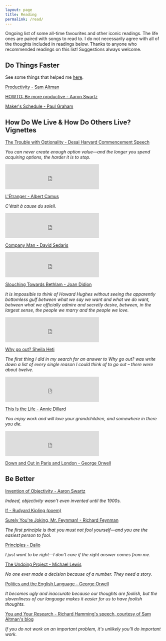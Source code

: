```yaml
---
layout: page
title: Reading
permalink: /read/
---
```

Ongoing list of some all-time favourites and other iconic readings. The life ones are paired with songs to read to. I do not necessarily agree with all of the thoughts included in readings below. Thanks to anyone who recommended readings on this list! Suggestions always welcome. 

## Do Things Faster 
See some things that helped me [here](http://evazhang612.github.io/posts/productivity).


[Productivity - Sam Altman](https://blog.samaltman.com/productivity)


[HOWTO: Be more productive - Aaron Swartz](http://www.aaronsw.com/weblog/productivity)


[Maker's Schedule - Paul Graham](http://www.paulgraham.com/makersschedule.html)

## How Do We Live & How Do Others Live? Vignettes

[The Trouble with Optionality - Desai Harvard Commencement Speech](https://www.thecrimson.com/article/2017/5/25/desai-commencement-ed/)

*You can never create enough option value—and the longer you spend acquiring options, the harder it is to stop.*

<iframe src="https://open.spotify.com/embed/track/4xh7W7tlNMIczFhupCPniY" width="300" height="80" frameborder="0" allowtransparency="true" allow="encrypted-media"></iframe>


[L'Étranger - Albert Camus](http://www.self.gutenberg.org/articles/eng/The_Stranger_(novel))

*C'était à cause du soleil.*

<iframe src="https://open.spotify.com/embed/track/5QukmWtZgUbqLmjDmqLbRa" width="300" height="80" frameborder="0" allowtransparency="true" allow="encrypted-media"></iframe>


[Company Man - David Sedaris](http://www.newyorker.com/magazine/2013/06/03/company-man-4)

<iframe src="https://open.spotify.com/embed/track/2shVib26gMOKusQvUDWByO" width="300" height="80" frameborder="0" allowtransparency="true" allow="encrypted-media"></iframe>


[Slouching Towards Bethlam - Joan Didion](https://nstearns.edublogs.org/files/2012/03/Slouching-toward-bethlehem-184kxww.pdf)

*It is impossible to think of Howard Hughes without seeing the apparently bottomless gulf between what we say we want and what we do want, between what we officially admire and secretly desire, between, in the largest sense, the people we marry and the people we love.*

<iframe src="https://open.spotify.com/embed/track/5Bv2jfkrIsXmWybnCO4YP4" width="300" height="80" frameborder="0" allowtransparency="true" allow="encrypted-media"></iframe>


[Why go out? Sheila Heti](http://www.sheilaheti.com/whygoout2)

*The first thing I did in my search for an answer to Why go out? was write down a list of every single reason I could think of to go out – there were about twelve.*

<iframe src="https://open.spotify.com/embed/track/0y81q0eFDanY2CYFfZwKSM" width="300" height="80" frameborder="0" allowtransparency="true" allow="encrypted-media"></iframe>


[This Is the Life - Annie Dillard](http://www.billemory.com/dillard/dillard.html)

*You enjoy work and will love your grandchildren, and somewhere in there you die.*

<iframe src="https://open.spotify.com/embed/track/1JvsbPEAeF59CvozxFldrN" width="300" height="80" frameborder="0" allowtransparency="true" allow="encrypted-media"></iframe>


[Down and Out in Paris and London - George Orwell](https://www.planetebook.com/free-ebooks/down-and-out-in-paris-and-london.pdf)


## Be Better 

[Invention of Objectivity - Aaron Swartz](http://www.aaronsw.com/weblog/newobjectivity)

*Indeed, objectivity wasn’t even invented until the 1900s.*

[If - Rudyard Kipling (poem)](https://www.poetryfoundation.org/poems/46473/if---)


[Surely You're Joking, Mr. Feynman! - Richard Feynman](http://sistemas.fciencias.unam.mx/~compcuantica/RICHARD%20P.%20FEYNMAN-SURELY%20YOU%27RE%20JOKING%20MR.%20FEYNMAN.PDF)

*The first principle is that you must not fool yourself—and you are the easiest person to fool.*


[Principles - Dalio](https://www.principles.com/)

*I just want to be right—I don’t care if the right answer comes from me.*


[The Undoing Project - Michael Lewis](https://www.amazon.ca/dp/0393254593?slotNum=95&linkCode=g12&imprToken=th2MebDogLM6uag5HsPP3g&creativeASIN=0393254593&tag=theelectype08-20)

*No one ever made a decision because of a number. They need a story.*


[Politics and the English Language - George Orwell](https://www.npr.org/blogs/ombudsman/Politics_and_the_English_Language-1.pdf)

*It becomes ugly and inaccurate because our thoughts are foolish, but the slovenliness of our language makes it easier for us to have foolish thoughts.*


[You and Your Research - Richard Hamming's speech, courtesy of Sam Altman's blog](https://blog.samaltman.com/you-and-your-research)

*If you do not work on an important problem, it's unlikely you'll do important work.*
